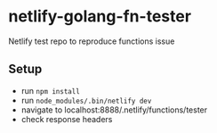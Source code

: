 # netlify-golang-fn-tester
Netlify test repo to reproduce functions issue

## Setup
- run `npm install`
- run `node_modules/.bin/netlify dev`
- navigate to localhost:8888/.netlify/functions/tester
- check response headers
